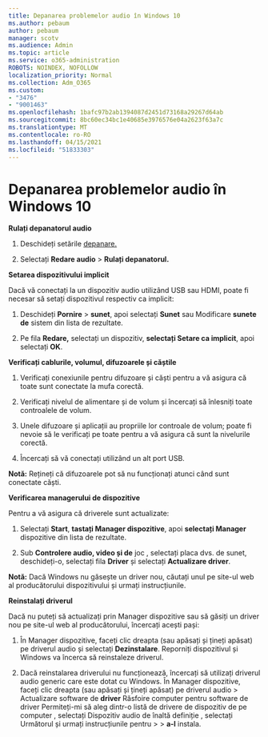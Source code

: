 ```yaml
---
title: Depanarea problemelor audio în Windows 10
ms.author: pebaum
author: pebaum
manager: scotv
ms.audience: Admin
ms.topic: article
ms.service: o365-administration
ROBOTS: NOINDEX, NOFOLLOW
localization_priority: Normal
ms.collection: Adm_O365
ms.custom:
- "3476"
- "9001463"
ms.openlocfilehash: 1bafc97b2ab1394087d2451d73168a29267d64ab
ms.sourcegitcommit: 8bc60ec34bc1e40685e3976576e04a2623f63a7c
ms.translationtype: MT
ms.contentlocale: ro-RO
ms.lasthandoff: 04/15/2021
ms.locfileid: "51833303"
---
```

# <a name="troubleshooting-audio-issues-in-windows-10"></a>Depanarea problemelor audio în Windows 10

**Rulați depanatorul audio**

1.  Deschideți setările [depanare.](ms-settings:troubleshoot)

2.  Selectați **Redare audio**  >  **Rulați depanatorul.**

**Setarea dispozitivului implicit**

Dacă vă conectați la un dispozitiv audio utilizând USB sau HDMI, poate fi necesar să setați dispozitivul respectiv ca implicit:

1. Deschideți **Pornire**  >  **sunet**, apoi selectați **Sunet** sau Modificare **sunete de** sistem din lista de rezultate.

2.  Pe fila **Redare,** selectați un dispozitiv, **selectați Setare ca implicit**, apoi selectați **OK**.

**Verificați cablurile, volumul, difuzoarele și căștile**

1. Verificați conexiunile pentru difuzoare și căști pentru a vă asigura că toate sunt conectate la mufa corectă.

2. Verificați nivelul de alimentare și de volum și încercați să înlesniți toate controalele de volum.

3. Unele difuzoare și aplicații au propriile lor controale de volum; poate fi nevoie să le verificați pe toate pentru a vă asigura că sunt la nivelurile corectă.

4. Încercați să vă conectați utilizând un alt port USB.

**Notă:** Rețineți că difuzoarele pot să nu funcționați atunci când sunt conectate căști.

**Verificarea managerului de dispozitive**

Pentru a vă asigura că driverele sunt actualizate:

1. Selectați **Start**, **tastați Manager dispozitive**, apoi **selectați Manager** dispozitive din lista de rezultate.

2. Sub **Controlere audio, video și de** joc , selectați placa dvs. de sunet, deschideți-o, selectați fila **Driver** și selectați **Actualizare driver**.

**Notă:** Dacă Windows nu găsește un driver nou, căutați unul pe site-ul web al producătorului dispozitivului și urmați instrucțiunile.

**Reinstalați driverul**

Dacă nu puteți să actualizați prin Manager dispozitive sau să găsiți un driver nou pe site-ul web al producătorului, încercați acești pași:

1. În Manager dispozitive, faceți clic dreapta (sau apăsați și țineți apăsat) pe driverul audio și selectați **Dezinstalare**. Reporniți dispozitivul și Windows va încerca să reinstaleze driverul.

2. Dacă reinstalarea driverului nu funcționează, încercați să utilizați driverul audio generic care este dotat cu Windows. În Manager dispozitive, faceți clic dreapta (sau apăsați și țineți apăsat) pe driverul audio > Actualizare software de **driver** Răsfoire computer pentru software de driver Permiteți-mi să aleg dintr-o listă de drivere de dispozitiv de pe computer , selectați Dispozitiv audio de înaltă definiție , selectați Următorul și urmați instrucțiunile pentru  >    >  **a-l** instala.  
